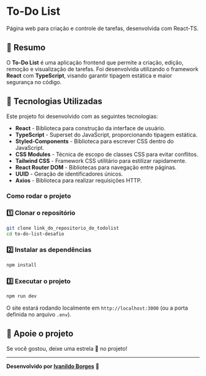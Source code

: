 # To-Do List

Página web para criação e controle de tarefas, desenvolvida com React-TS.

## 📌 Resumo

O **To-Do List** é uma aplicação frontend que permite a criação, edição, remoção e visualização de tarefas. Foi desenvolvida utilizando o framework **React** com **TypeScript**, visando garantir tipagem estática e maior segurança no código.

## 🚀 Tecnologias Utilizadas

Este projeto foi desenvolvido com as seguintes tecnologias:

- **React** - Biblioteca para construção da interface de usuário.
- **TypeScript** - Superset do JavaScript, proporcionando tipagem estática.
- **Styled-Components** - Biblioteca para escrever CSS dentro do JavaScript.
- **CSS Modules** - Técnica de escopo de classes CSS para evitar conflitos.
- **Tailwind CSS** - Framework CSS utilitário para estilizar rapidamente.
- **React Router DOM** - Bibliotecas para navegação entre páginas.
- **UUID** - Geração de identificadores únicos.
- **Axios** - Biblioteca para realizar requisições HTTP.

### Como rodar o projeto

### 1️⃣ Clonar o repositório

```bash
git clone link_do_repositorio_do_todolist
cd to-do-list-desafio
```

### 2️⃣ Instalar as dependências

```bash
npm install
```

### 3️⃣ Executar o projeto

```bash
npm run dev
```

O site estará rodando localmente em `http://localhost:3000` (ou a porta definida no arquivo `.env`).

## 🌟 Apoie o projeto

Se você gostou, deixe uma estrela 🌟 no projeto!

---
**Desenvolvido por [Ivanildo Borges](https://www.linkedin.com/in/IvanildoBorges/)** 🚀